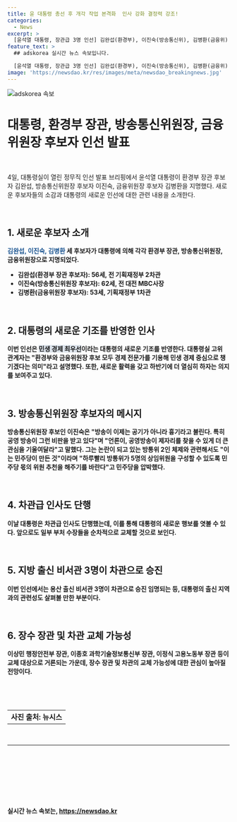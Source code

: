 ```yaml
---
title: 윤 대통령 총선 후 개각 작업 본격화  인사 강화 결정력 강조!
categories:
  - News
excerpt: >
  [윤석열 대통령, 장관급 3명 인선] 김완섭(환경부), 이진숙(방송통신위), 김병환(금융위) 후보자 발표. 기재부 출신으로 경제 전문가 우선. 방통위 후보는 공영방송 정상화 의지. 논란에 대한 대응은 민주당과의 긴장감 높임. 윤 대통령, 차관급 인사로도 조직 개편 발표.
feature_text: >
  ## adskorea 실시간 뉴스 속보입니다.

  [윤석열 대통령, 장관급 3명 인선] 김완섭(환경부), 이진숙(방송통신위), 김병환(금융위) 후보자 발표. 기재부 출신으로 경제 전문가 우선. 방통위 후보는 공영방송 정상화 의지. 논란에 대한 대응은 민주당과의 긴장감 높임. 윤 대통령, 차관급 인사로도 조직 개편 발표.
image: 'https://newsdao.kr/res/images/meta/newsdao_breakingnews.jpg'
---
```


<p><img src="https://newsdao.kr/res/images/meta/newsdao_breakingnews.jpg" alt="adskorea 속보" /></p>

<h1 data-ke-size="size26">대통령, 환경부 장관, 방송통신위원장, 금융위원장 후보자 인선 발표</h1>

<p data-ke-size="size16">&nbsp;</p>

<p data-ke-size="size16">4일, 대통령실이 열린 정무직 인선 발표 브리핑에서 윤석열 대통령이 환경부 장관 후보자 김완섭, 방송통신위원장 후보자 이진숙, 금융위원장 후보자 김병환을 지명했다. 새로운 후보자들의 소감과 대통령의 새로운 인선에 대한 관련 내용을 소개한다.</p>

<p data-ke-size="size16">&nbsp;</p>

<h2 data-ke-size="size22">1. 새로운 후보자 소개</h2>

<p data-ke-size="size16"><b><span style="color: #1a5490;">김완섭, 이진숙, 김병환</span><b> 세 후보자가 대통령에 의해 각각 환경부 장관, 방송통신위원장, 금융위원장으로 지명되었다.</p>

<ul>
<li><b>김완섭(환경부 장관 후보자)</b>: 56세, 전 기획재정부 2차관</li>
<li><b>이진숙(방송통신위원장 후보자)</b>: 62세, 전 대전 MBC사장</li>
<li><b>김병환(금융위원장 후보자)</b>: 53세, 기획재정부 1차관</li>
</ul>

<p data-ke-size="size16">&nbsp;</p>

<h2 data-ke-size="size22">2. 대통령의 새로운 기조를 반영한 인사</h2>

<p data-ke-size="size16">이번 인선은 <b><span style="background-color: #21538527;">민생 경제 최우선</span></b>이라는 대통령의 새로운 기조를 반영한다. 대통령실 고위 관계자는 "환경부와 금융위원장 후보 모두 경제 전문가를 기용해 민생 경제 중심으로 챙기겠다는 의미"라고 설명했다. 또한, 새로운 활력을 갖고 하반기에 더 열심히 하자는 의지를 보여주고 있다.</p>

<p data-ke-size="size16">&nbsp;</p>

<h2 data-ke-size="size22">3. 방송통신위원장 후보자의 메시지</h2>

<p data-ke-size="size16">방송통신위원장 후보인 이진숙은 "방송이 이제는 공기가 아니라 <b>흉기</b>라고 불린다. 특히 공영 방송이 그런 비판을 받고 있다"며 "언론이, 공영방송이 제자리를 찾을 수 있게 더 큰 관심을 기울여달라"고 말했다. 그는 논란이 되고 있는 방통위 2인 체제와 관련해서도 "이는 민주당이 만든 것"이라며 "하루빨리 방통위가 5명의 상임위원을 구성할 수 있도록 민주당 몫의 위원 추천을 해주기를 바란다"고 민주당을 압박했다.</p>

<p data-ke-size="size16">&nbsp;</p>

<h2 data-ke-size="size22">4. 차관급 인사도 단행</h2>

<p data-ke-size="size16">이날 대통령은 차관급 인사도 단행했는데, 이를 통해 대통령의 새로운 행보를 엿볼 수 있다. 앞으로도 일부 부처 수장들을 순차적으로 교체할 것으로 보인다.</p>

<p data-ke-size="size16">&nbsp;</p>

<h2 data-ke-size="size22">5. 지방 출신 비서관 3명이 차관으로 승진</h2>

<p data-ke-size="size16">이번 인선에서는 용산 출신 비서관 3명이 차관으로 승진 임명되는 등, 대통령의 출신 지역과의 관련성도 살펴볼 만한 부분이다.</p>

<p data-ke-size="size16">&nbsp;</p>

<h2 data-ke-size="size22">6. 장수 장관 및 차관 교체 가능성</h2>

<p data-ke-size="size16">이상민 행정안전부 장관, 이종호 과학기술정보통신부 장관, 이정식 고용노동부 장관 등이 교체 대상으로 거론되는 가운데, 장수 장관 및 차관의 교체 가능성에 대한 관심이 높아질 전망이다.</p>

<p data-ke-size="size16">&nbsp;</p>

<p data-ke-size="size16">&nbsp;</p>

<table>
<tbody>
<tr>
<td style="text-align: center; height: 17px;"><b>사진 출처: 뉴시스</b></td>
</tr>
</tbody>
</table>

<p data-ke-size="size16">&nbsp;</p>

<hr>

<p data-ke-size="size16">&nbsp;</p>

<p data-ke-size="size16">&nbsp;</p>

<p data-ke-size="size16">&nbsp;</p>

<p data-ke-size="size16">&nbsp;</p>
실시간 뉴스 속보는, <a href="https://newsdao.kr" rel="dofollow">https://newsdao.kr</a>


